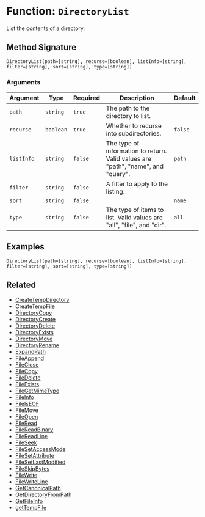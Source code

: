 [comment]: # (Note: This documentation is generated dynamically in the build process.  To modify the contents, change the javadoc on the _invoke method of the BIF class)

# Function: `DirectoryList`

List the contents of a directory.

## Method Signature
```
DirectoryList(path=[string], recurse=[boolean], listInfo=[string], filter=[string], sort=[string], type=[string])
```
### Arguments

| Argument | Type | Required | Description | Default |
|----------|------|----------|-------------|---------|
| `path` | `string` | `true` | The path to the directory to list. |  |
| `recurse` | `boolean` | `true` | Whether to recurse into subdirectories. | `false` |
| `listInfo` | `string` | `false` | The type of information to return. Valid values are "path", "name", and "query". | `path` |
| `filter` | `string` | `false` | A filter to apply to the listing. |  |
| `sort` | `string` | `false` |  | `name` |
| `type` | `string` | `false` | The type of items to list. Valid values are "all", "file", and "dir". | `all` |

## Examples

```
DirectoryList(path=[string], recurse=[boolean], listInfo=[string], filter=[string], sort=[string], type=[string])
```

## Related
  * [CreateTempDirectory](CreateTempDirectory.md)
  * [CreateTempFile](CreateTempFile.md)
  * [DirectoryCopy](DirectoryCopy.md)
  * [DirectoryCreate](DirectoryCreate.md)
  * [DirectoryDelete](DirectoryDelete.md)
  * [DirectoryExists](DirectoryExists.md)
  * [DirectoryMove](DirectoryMove.md)
  * [DirectoryRename](DirectoryRename.md)
  * [ExpandPath](ExpandPath.md)
  * [FileAppend](FileAppend.md)
  * [FileClose](FileClose.md)
  * [FileCopy](FileCopy.md)
  * [FileDelete](FileDelete.md)
  * [FileExists](FileExists.md)
  * [FileGetMimeType](FileGetMimeType.md)
  * [FileInfo](FileInfo.md)
  * [FileIsEOF](FileIsEOF.md)
  * [FileMove](FileMove.md)
  * [FileOpen](FileOpen.md)
  * [FileRead](FileRead.md)
  * [FileReadBinary](FileReadBinary.md)
  * [FileReadLine](FileReadLine.md)
  * [FileSeek](FileSeek.md)
  * [FileSetAccessMode](FileSetAccessMode.md)
  * [FileSetAttribute](FileSetAttribute.md)
  * [FileSetLastModified](FileSetLastModified.md)
  * [FileSkipBytes](FileSkipBytes.md)
  * [FileWrite](FileWrite.md)
  * [FileWriteLine](FileWriteLine.md)
  * [GetCanonicalPath](GetCanonicalPath.md)
  * [GetDirectoryFromPath](GetDirectoryFromPath.md)
  * [GetFileInfo](GetFileInfo.md)
  * [getTempFile](getTempFile.md)
